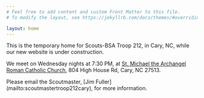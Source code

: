 ```yaml
---
# Feel free to add content and custom Front Matter to this file.
# To modify the layout, see https://jekyllrb.com/docs/themes/#overriding-theme-defaults

layout: home
---
```

<script src='https://cdnjs.cloudflare.com/ajax/libs/moment.js/2.24.0/moment.min.js'></script> 
 <script src='https://cdnjs.cloudflare.com/ajax/libs/jquery/3.5.1/jquery.min.js'></script> 
 <script> var ICAL; </script>
 <script src='https://cdn.jsdelivr.net/npm/fullcalendar@6.1.11/index.global.min.js'></script>
 <script src='https://cdn.jsdelivr.net/npm/@fullcalendar/icalendar@6.1.11/index.global.min.js'></script> 
 <script>
 document.addEventListener('DOMContentLoaded', function() {
  var calendarEl = document.getElementById('calendar');
  var calendar = new FullCalendar.Calendar(calendarEl, {
  events: {
      id: 'a',
      title: 'New Scout Boot Camp',
      start: '2024-04-05',
  }
})
  calendar.render();
});
 </script> 
This is the temporary home for Scouts-BSA Troop 212, in Cary, NC, while our new website is under construction. 

We meet on Wednesday nights at 7:30 PM, at [St. Michael the Archangel Roman Catholic Church](https://maps.app.goo.gl/SW6FWttWySoMRwZM9), 804 High House Rd, Cary, NC 27513.
 <div id='calendar'></div>
Please email the Scoutmaster, [Jim Fuller](mailto:scoutmastertroop212cary), for more information.
